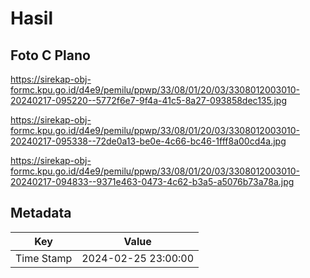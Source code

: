 # Hasil

## Foto C Plano

https://sirekap-obj-formc.kpu.go.id/d4e9/pemilu/ppwp/33/08/01/20/03/3308012003010-20240217-095220--5772f6e7-9f4a-41c5-8a27-093858dec135.jpg

https://sirekap-obj-formc.kpu.go.id/d4e9/pemilu/ppwp/33/08/01/20/03/3308012003010-20240217-095338--72de0a13-be0e-4c66-bc46-1fff8a00cd4a.jpg

https://sirekap-obj-formc.kpu.go.id/d4e9/pemilu/ppwp/33/08/01/20/03/3308012003010-20240217-094833--9371e463-0473-4c62-b3a5-a5076b73a78a.jpg


## Metadata

| Key        | Value               |
| ---------- | ------------------- |
| Time Stamp | 2024-02-25 23:00:00 |



